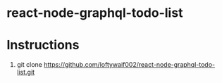 # react-node-graphql-todo-list
 # Instructions
 1. git clone https://github.com/loftywaif002/react-node-graphql-todo-list.git
